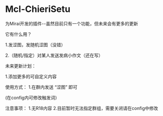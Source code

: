 # Mcl-ChieriSetu
为Mirai开发的插件--虽然目前只有一个功能，但未来会有更多的更新




它有什么用？

1.发涩图，发随机涩图（没错）

2.（随机/指定）对某人发送发病小作文（还在写）


未来更新计划：

1.添加更多的可自定义内容



使用方式：
1.在群内发送  “涩图” 即可

(在config内可修改触发词）



注意事项：
1.无R18内容
2.目前暂时无法指定群组，需要关闭请在config中修改
